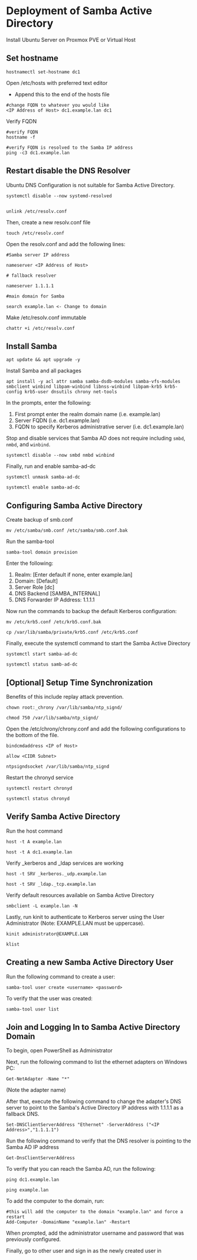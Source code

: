 # Deployment of Samba Active Directory

Install Ubuntu Server on Proxmox PVE or Virtual Host

## Set hostname 

```
hostnamectl set-hostname dc1
```

Open /etc/hosts with preferred text editor
 - Append this to the end of the hosts file

```
#change FQDN to whatever you would like 
<IP Address of Host> dc1.example.lan dc1

```

Verify FQDN
```
#verify FQDN
hostname -f

#verify FQDN is resolved to the Samba IP address
ping -c3 dc1.example.lan
```

## Restart disable the DNS Resolver
Ubuntu DNS Configuration is not suitable for Samba Active Directory.

```
systemctl disable --now systemd-resolved


unlink /etc/resolv.conf
```

Then, create a new resolv.conf file

```
touch /etc/resolv.conf

```

Open the resolv.conf and add the following lines:

```
#Samba server IP address

nameserver <IP Address of Host>

# fallback resolver

nameserver 1.1.1.1

#main domain for Samba

search example.lan <- Change to domain

```

Make /etc/resolv.conf immutable

```
chattr +i /etc/resolv.conf
```

## Install Samba 

```
apt update && apt upgrade -y
```

Install Samba and all packages
```
apt install -y acl attr samba samba-dsdb-modules samba-vfs-modules smbclient winbind libpam-winbind libnss-winbind libpam-krb5 krb5-config krb5-user dnsutils chrony net-tools
```
In the prompts, enter the following:
1. First prompt enter the realm domain name (i.e. example.lan)
2. Server FQDN (i.e. dc1.example.lan)
3. FQDN to specify Kerberos administrative server (i.e. dc1.example.lan)

Stop and disable services that Samba AD does not require including ```smbd```, ```nmbd```, and ```winbind```.

```
systemctl disable --now smbd nmbd winbind
```

Finally, run and enable samba-ad-dc

```
systemctl unmask samba-ad-dc

systemctl enable samba-ad-dc
```

## Configuring Samba Active Directory

Create backup of smb.conf

```
mv /etc/samba/smb.conf /etc/samba/smb.conf.bak
```

Run the samba-tool

```
samba-tool domain provision
```
Enter the following:
1. Realm: [Enter default if none, enter example.lan]
2. Domain: [Default]
3. Server Role [dc]
4. DNS Backend [SAMBA_INTERNAL]
5. DNS Forwarder IP Address: 1.1.1.1

Now run the commands to backup the default Kerberos configuration:
```
mv /etc/krb5.conf /etc/krb5.conf.bak

cp /var/lib/samba/private/krb5.conf /etc/krb5.conf
```

Finally, execute the systemctl command to start the Samba Active Directory

```
systemctl start samba-ad-dc

systemctl status samb-ad-dc
```

## [Optional] Setup Time Synchronization
Benefits of this include replay attack prevention.

```
chown root:_chrony /var/lib/samba/ntp_signd/

chmod 750 /var/lib/samba/ntp_signd/
```

Open the /etc/chrony/chrony.conf and add the following configurations to the bottom of the file.

```
bindcmdaddress <IP of Host>

allow <CIDR Subnet>

ntpsigndsocket /var/lib/samba/ntp_signd
```

Restart the chronyd service

```
systemctl restart chronyd

systemctl status chronyd
```

## Verify Samba Active Directory

Run the host command

```
host -t A example.lan

host -t A dc1.example.lan
```

Verify _kerberos and _ldap services are working

```
host -t SRV _kerberos._udp.example.lan

host -t SRV _ldap._tcp.example.lan
```

Verify default resources available on Samba Active Directory

```
smbclient -L example.lan -N
```

Lastly, run kinit to authenticate to Kerberos server using the User Administrator (Note: EXAMPLE.LAN must be uppercase).

```
kinit administrator@EXAMPLE.LAN

klist
```

## Creating a new Samba Active Directory User

Run the following command to create a user:

```
samba-tool user create <username> <password>

```

To verify that the user was created:

```
samba-tool user list
```

## Join and Logging In to Samba Active Directory Domain

To begin, open PowerShell as Administrator

Next, run the following command to list the ethernet adapters on Windows PC:

```
Get-NetAdapter -Name "*"
```
(Note the adapter name)

After that, execute the following command to change the adapter's DNS server to point to the Samba's Active Directory IP address with 1.1.1.1 as a fallback DNS.

```
Set-DNSClientServerAddress "Ethernet" -ServerAddress ("<IP Address>","1.1.1.1")
```

Run the following command to verify that the DNS resolver is pointing to the Samba AD IP address
```
Get-DnsClientServerAddress
```

To verify that you can reach the Samba AD, run the following:
```
ping dc1.example.lan

ping example.lan
```

To add the computer to the domain, run:
```
#this will add the computer to the domain "example.lan" and force a restart
Add-Computer -DomainName "example.lan" -Restart 
```
When prompted, add the administrator username and password that was previously configured.

Finally, go to other user and sign in as the newly created user in 
